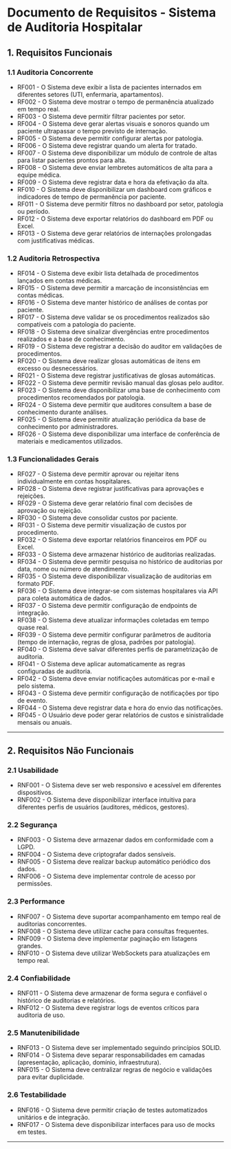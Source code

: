 # Documento de Requisitos - Sistema de Auditoria Hospitalar

## 1. Requisitos Funcionais

### 1.1 Auditoria Concorrente
- RF001 - O Sistema deve exibir a lista de pacientes internados em diferentes setores (UTI, enfermaria, apartamentos).
- RF002 - O Sistema deve mostrar o tempo de permanência atualizado em tempo real.
- RF003 - O Sistema deve permitir filtrar pacientes por setor.
- RF004 - O Sistema deve gerar alertas visuais e sonoros quando um paciente ultrapassar o tempo previsto de internação.
- RF005 - O Sistema deve permitir configurar alertas por patologia.
- RF006 - O Sistema deve registrar quando um alerta for tratado.
- RF007 - O Sistema deve disponibilizar um módulo de controle de altas para listar pacientes prontos para alta.
- RF008 - O Sistema deve enviar lembretes automáticos de alta para a equipe médica.
- RF009 - O Sistema deve registrar data e hora da efetivação da alta.
- RF010 - O Sistema deve disponibilizar um dashboard com gráficos e indicadores de tempo de permanência por paciente.
- RF011 - O Sistema deve permitir filtros no dashboard por setor, patologia ou período.
- RF012 - O Sistema deve exportar relatórios do dashboard em PDF ou Excel.
- RF013 - O Sistema deve gerar relatórios de internações prolongadas com justificativas médicas.

### 1.2 Auditoria Retrospectiva
- RF014 - O Sistema deve exibir lista detalhada de procedimentos lançados em contas médicas.
- RF015 - O Sistema deve permitir a marcação de inconsistências em contas médicas.
- RF016 - O Sistema deve manter histórico de análises de contas por paciente.
- RF017 - O Sistema deve validar se os procedimentos realizados são compatíveis com a patologia do paciente.
- RF018 - O Sistema deve sinalizar divergências entre procedimentos realizados e a base de conhecimento.
- RF019 - O Sistema deve registrar a decisão do auditor em validações de procedimentos.
- RF020 - O Sistema deve realizar glosas automáticas de itens em excesso ou desnecessários.
- RF021 - O Sistema deve registrar justificativas de glosas automáticas.
- RF022 - O Sistema deve permitir revisão manual das glosas pelo auditor.
- RF023 - O Sistema deve disponibilizar uma base de conhecimento com procedimentos recomendados por patologia.
- RF024 - O Sistema deve permitir que auditores consultem a base de conhecimento durante análises.
- RF025 - O Sistema deve permitir atualização periódica da base de conhecimento por administradores.
- RF026 - O Sistema deve disponibilizar uma interface de conferência de materiais e medicamentos utilizados.

### 1.3 Funcionalidades Gerais
- RF027 - O Sistema deve permitir aprovar ou rejeitar itens individualmente em contas hospitalares.
- RF028 - O Sistema deve registrar justificativas para aprovações e rejeições.
- RF029 - O Sistema deve gerar relatório final com decisões de aprovação ou rejeição.
- RF030 - O Sistema deve consolidar custos por paciente.
- RF031 - O Sistema deve permitir visualização de custos por procedimento.
- RF032 - O Sistema deve exportar relatórios financeiros em PDF ou Excel.
- RF033 - O Sistema deve armazenar histórico de auditorias realizadas.
- RF034 - O Sistema deve permitir pesquisa no histórico de auditorias por data, nome ou número de atendimento.
- RF035 - O Sistema deve disponibilizar visualização de auditorias em formato PDF.
- RF036 - O Sistema deve integrar-se com sistemas hospitalares via API para coleta automática de dados.
- RF037 - O Sistema deve permitir configuração de endpoints de integração.
- RF038 - O Sistema deve atualizar informações coletadas em tempo quase real.
- RF039 - O Sistema deve permitir configurar parâmetros de auditoria (tempo de internação, regras de glosa, padrões por patologia).
- RF040 - O Sistema deve salvar diferentes perfis de parametrização de auditoria.
- RF041 - O Sistema deve aplicar automaticamente as regras configuradas de auditoria.
- RF042 - O Sistema deve enviar notificações automáticas por e-mail e pelo sistema.
- RF043 - O Sistema deve permitir configuração de notificações por tipo de evento.
- RF044 - O Sistema deve registrar data e hora do envio das notificações.
- RF045 - O Usuário deve poder gerar relatórios de custos e sinistralidade mensais ou anuais.

---

## 2. Requisitos Não Funcionais

### 2.1 Usabilidade
- RNF001 - O Sistema deve ser web responsivo e acessível em diferentes dispositivos.
- RNF002 - O Sistema deve disponibilizar interface intuitiva para diferentes perfis de usuários (auditores, médicos, gestores).

### 2.2 Segurança
- RNF003 - O Sistema deve armazenar dados em conformidade com a LGPD.
- RNF004 - O Sistema deve criptografar dados sensíveis.
- RNF005 - O Sistema deve realizar backup automático periódico dos dados.
- RNF006 - O Sistema deve implementar controle de acesso por permissões.

### 2.3 Performance
- RNF007 - O Sistema deve suportar acompanhamento em tempo real de auditorias concorrentes.
- RNF008 - O Sistema deve utilizar cache para consultas frequentes.
- RNF009 - O Sistema deve implementar paginação em listagens grandes.
- RNF010 - O Sistema deve utilizar WebSockets para atualizações em tempo real.

### 2.4 Confiabilidade
- RNF011 - O Sistema deve armazenar de forma segura e confiável o histórico de auditorias e relatórios.
- RNF012 - O Sistema deve registrar logs de eventos críticos para auditoria de uso.

### 2.5 Manutenibilidade
- RNF013 - O Sistema deve ser implementado seguindo princípios SOLID.
- RNF014 - O Sistema deve separar responsabilidades em camadas (apresentação, aplicação, domínio, infraestrutura).
- RNF015 - O Sistema deve centralizar regras de negócio e validações para evitar duplicidade.

### 2.6 Testabilidade
- RNF016 - O Sistema deve permitir criação de testes automatizados unitários e de integração.
- RNF017 - O Sistema deve disponibilizar interfaces para uso de mocks em testes.

---
